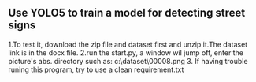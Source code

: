 ## Use YOLO5 to train a model for detecting street signs

1.To test it, download the zip file and dataset first and unzip it.The dataset link is in the docx file.
2.run the start.py, a window wil jump off, enter the picture's abs. directory such as: c:\dataset\00008.png
3. If having trouble runing this program, try to use a clean requirement.txt

